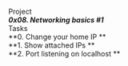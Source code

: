 Project <br />
***0x08. Networking basics #1*** <br />
Tasks <br />
**0. Change your home IP ** <br />
**1. Show attached IPs ** <br />
**2. Port listening on localhost ** <br />
